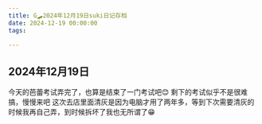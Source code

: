 ```yaml
---
title: G🛹2024年12月19日suki日记存档
date: 2024-12-19 00:00:00
tags:

---
```


## 2024年12月19日

今天的芭蕾考试弄完了，也算是结束了一门考试吧😊
剩下的考试似乎不是很难搞，慢慢来吧
这次去店里面清灰是因为电脑才用了两年多，等到下次需要清灰的时候我再自己弄，到时候拆坏了我也无所谓了😁
